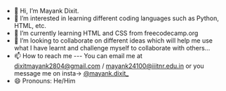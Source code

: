 - 👋 Hi, I’m Mayank Dixit.
- 👀 I’m interested in learning different coding languages such as Python, HTML, etc.
- 🌱 I’m currently learning HTML and CSS from freecodecamp.org
- 💞️ I’m looking to collaborate on different ideas which will help me use what I have learnt and challenge myself to collaborate with others...
- 📫 How to reach me --- You can email me at dixitmayank2804@gmail.com / mayank24100@iiitnr.edu.in or you message me on insta-> [@mayank.dixit_](https://www.instagram.com/mayank.dixit_)
- 😄 Pronouns: He/Him

<!---
Mayank24100/Mayank24100 is a ✨ special ✨ repository because its `README.md` (this file) appears on your GitHub profile.
You can click the Preview link to take a look at your changes.
--->
